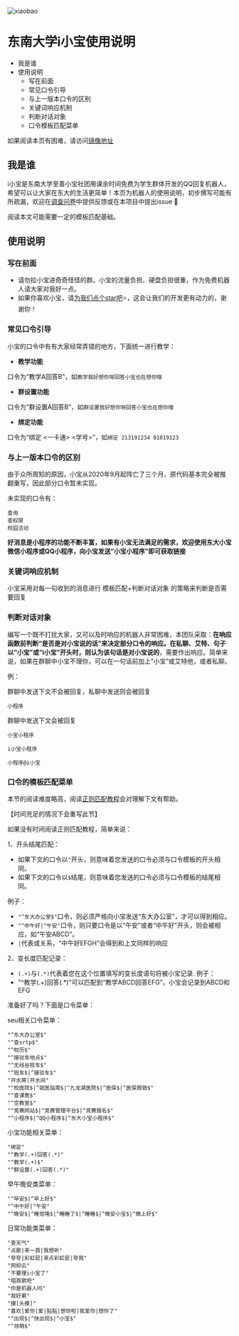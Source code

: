 ![xiaobao](https://socialify.git.ci/haoruilee/xiaobao/image?font=Rokkitt&logo=https%3A%2F%2Fs3.ax1x.com%2F2020%2F12%2F03%2FD72Nid.jpg&pattern=Circuit%20Board&theme=Light)

# 东南大学i小宝使用说明
- 我是谁
- 使用说明
  - 写在前面
  - 常见口令引导
  - 与上一版本口令的区别
  - 关键词响应机制
  - 判断对话对象
  - 口令模板匹配菜单

如果阅读本页有困难，请访问[镜像地址](https://gitee.com/Li_Haor/xiaobao)
## 我是谁
i小宝是东南大学至善小宝社团用课余时间免费为学生群体开发的QQ回复机器人，希望可以让大家在东大的生活更简单！本页为机器人的使用说明，初步撰写可能有所疏漏，欢迎在[调查问卷](https://www.wjx.cn/jq/98433077.aspx)中提供反馈或在本项目中提出issue 🤗

阅读本文可能需要一定的模板匹配基础。

## 使用说明

### 写在前面
- 请勿拉小宝进奇奇怪怪的群。小宝的流量负担、硬盘负担很重，作为免费机器人请大家对我好一点。
- 如果你喜欢小宝，请[为我们点个star吧](https://github.com/ixiaobao/xiaobao)⭐，这会让我们的开发更有动力的，谢谢你！

### 常见口令引导

小宝的口令中有有大家经常弄错的地方，下面统一进行教学：

- **教学功能**

口令为“教学A回答B”，如`教学我好想你呀回答小宝也在想你哦`

- **群设置功能**

口令为“群设置A回答B”，如`群设置我好想你呀回答小宝也在想你哦`

- **绑定功能**

口令为“绑定 <一卡通> <学号>”，如`绑定 213191234 01019123`

### 与上一版本口令的区别

由于众所周知的原因，小宝从2020年9月起阵亡了三个月，原代码基本完全被推翻重写，因此部分口令暂未实现。

未实现的口令有：

```
查询
查权限
校园活动
```

**好消息是小程序的功能不断丰富，如果有小宝无法满足的需求，欢迎使用东大小宝微信小程序或QQ小程序，向小宝发送“小宝小程序”即可获取链接**

### 关键词响应机制

小宝采用对每一句收到的消息进行 模板匹配+判断对话对象 的策略来判断是否需要回复


### 判断对话对象

编写一个既不打扰大家，又可以及时响应的机器人非常困难，本团队采取：**在响应函数前判断“是否是对小宝说的话”**来决定部分口令的响应。在**私聊、艾特、句子以“小宝”或“i小宝”开头时，则认为该句话是对小宝说的**，需要作出响应。简单来说，如果在群聊中小宝不理你，可以在一句话前加上“小宝”或艾特他，或者私聊。

例：

群聊中发送下文不会被回复，私聊中发送则会被回复
```
小程序
```

群聊中发送下文会被回复
```
小宝小程序
```
```
i小宝小程序
```
```
小程序@i小宝
```

### 口令的模板匹配菜单

本节的阅读难度略高，阅读[正则匹配教程](https://www.runoob.com/regexp/regexp-syntax.html)会对理解下文有帮助。

【时间充足的情况下会重写此节】

如果没有时间阅读正则匹配教程，简单来说：

1、开头结尾匹配：

- 如果下文的口令以```^```开头，则意味着您发送的口令必须与口令模板的开头相同。
- 如果下文的口令以```$```结尾，则意味着您发送的口令必须与口令模板的结尾相同。


例子：
- ```"^东大办公室$"```口令，则必须严格向小宝发送“东大办公室”，才可以得到相应。
- ```"^中午好|^午安"```口令，则只要口令是以“午安”或者“中午好”开头，则会被相应，如“午安ABCD”。
- ```|```代表或关系，“中午好EFGH”会得到和上文同样的响应

2、变长度匹配记录：

- ```(.+)```与```(.*)```代表着您在这个位置填写的变长度语句将被小宝记录.
例子：
- "^教学(.+)回答(.*)"可以匹配到“教学ABCD回答EFG”，小宝会记录到ABCD和EFG


准备好了吗？下面是口令菜单：


seu相关口令菜单：
```
"^东大办公室$"
"^查srtp$"
"^校历$"
"^接驳车地点$"
"^无线谷班车$"
"^班车$|^接驳车$"
"开水房|开水间"
"^校医院$|^就医指南$|^九龙湖医院$|^医保$|^医保报销$"
"^查课表$"
"^空教室$"
"^竞赛网站$|^竞赛管理平台$|^竞赛报名$"
"^小程序$|^QQ小程序$|^东大小宝小程序$"
```

小宝功能相关菜单：
```
"绑定"
"^教学(.+)回答(.*)"
"^教学(.+)$"
"^群设置(.+)回答(.*)"
```

早午晚安类菜单：
```
"^早安$|^早上好$"
"^中午好|^午安"
"^晚安$|^睡觉咯$|^睡睡了$|^睡睡$|^晚安小宝$|^晚上好$"
```

日常功能类菜单：
```
"查天气"
"点歌|来一首|我想听"
"夸夸|彩虹屁|来点彩虹屁|夸我"
"网抑云"
"不要理i小宝了"
"唱首歌吧"
"你是机器人吗"
"我好累"
"摸[头摸]"
"喜欢|爱你|爱|贴贴|想你啦|我爱你|想你了"
"^出现$|^快出现$|^小宝$"
"^领萌$"
```

